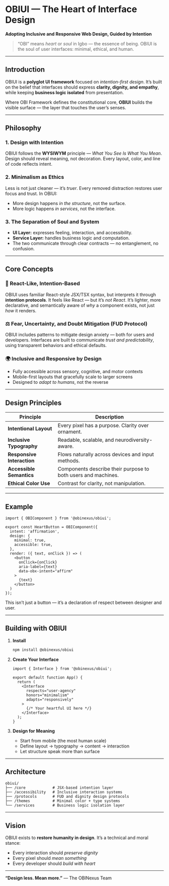 # OBIUI — The Heart of Interface Design

**Adopting Inclusive and Responsive Web Design, Guided by Intention**

> “OBI” means *heart* or *soul* in Igbo — the essence of being.
> OBIUI is the soul of user interfaces: minimal, ethical, and human.

---

## Introduction

OBIUI is a **polyglot UI framework** focused on *intention-first design*.
It’s built on the belief that interfaces should express **clarity, dignity, and empathy**, while keeping **business logic isolated** from presentation.

Where OBI Framework defines the constitutional core, **OBIUI** builds the visible surface — the layer that touches the user’s senses.

---

## Philosophy

### 1. Design with Intention

OBIUI follows the **WYSIWYM** principle — *What You See Is What You Mean*.
Design should reveal meaning, not decoration. Every layout, color, and line of code reflects intent.

### 2. Minimalism as Ethics

Less is not just cleaner — it’s *truer*.
Every removed distraction restores user focus and trust.
In OBIUI:

* More design happens *in the structure*, not the surface.
* More logic happens *in services*, not the interface.

### 3. The Separation of Soul and System

* **UI Layer:** expresses feeling, interaction, and accessibility.
* **Service Layer:** handles business logic and computation.
* The two communicate through clear contracts — no entanglement, no confusion.

---

## Core Concepts

### 🧩 React-Like, Intention-Based

OBIUI uses familiar React-style JSX/TSX syntax, but interprets it through **intention protocols**.
It feels like React — but it’s *not React*.
It’s lighter, more declarative, and semantically aware of *why* a component exists, not just *how* it renders.

### ⚖️ Fear, Uncertainty, and Doubt Mitigation (FUD Protocol)

OBIUI includes patterns to mitigate design anxiety — both for users and developers.
Interfaces are built to communicate *trust and predictability*, using transparent behaviors and ethical defaults.

### 🌍 Inclusive and Responsive by Design

* Fully accessible across sensory, cognitive, and motor contexts
* Mobile-first layouts that gracefully scale to larger screens
* Designed to *adapt to humans*, not the reverse

---

## Design Principles

| Principle                  | Description                                                   |
| -------------------------- | ------------------------------------------------------------- |
| **Intentional Layout**     | Every pixel has a purpose. Clarity over ornament.             |
| **Inclusive Typography**   | Readable, scalable, and neurodiversity-aware.                 |
| **Responsive Interaction** | Flows naturally across devices and input methods.             |
| **Accessible Semantics**   | Components describe their purpose to both users and machines. |
| **Ethical Color Use**      | Contrast for clarity, not manipulation.                       |

---

## Example

```tsx
import { OBIComponent } from '@obinexus/obiui';

export const HeartButton = OBIComponent({
  intent: 'affirmation',
  design: {
    minimal: true,
    accessible: true,
  },
  render: ({ text, onClick }) => (
    <button
      onClick={onClick}
      aria-label={text}
      data-obx-intent="affirm"
    >
      {text}
    </button>
  )
});
```

This isn’t just a button — it’s a declaration of respect between designer and user.

---

## Building with OBIUI

1. **Install**

   ```bash
   npm install @obinexus/obiui
   ```

2. **Create Your Interface**

   ```tsx
   import { Interface } from '@obinexus/obiui';

   export default function App() {
     return (
       <Interface
         respects="user-agency"
         honors="minimalism"
         adapts="responsively"
       >
         {/* Your heartful UI here */}
       </Interface>
     );
   }
   ```

3. **Design for Meaning**

   * Start from mobile (the most human scale)
   * Define layout → typography → content → interaction
   * Let structure speak more than surface

---

## Architecture

```
obiui/
├── /core            # JSX-based intention layer
├── /accessibility   # Inclusive interaction systems
├── /protocols       # FUD and dignity design protocols
├── /themes          # Minimal color + type systems
└── /services        # Business logic isolation layer
```

---

## Vision

OBIUI exists to **restore humanity in design**.
It’s a technical and moral stance:

* Every interaction should *preserve dignity*
* Every pixel should *mean something*
* Every developer should *build with heart*

---

**“Design less. Mean more.”**
— The OBINexus Team


